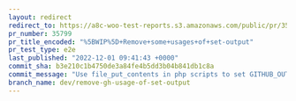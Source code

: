 ```yaml
---
layout: redirect
redirect_to: https://a8c-woo-test-reports.s3.amazonaws.com/public/pr/35799/e2e/index.html
pr_number: 35799
pr_title_encoded: "%5BWIP%5D+Remove+some+usages+of+set-output"
pr_test_type: e2e
last_published: "2022-12-01 09:41:43 +0000"
commit_sha: b3e210c1b4750de3a84fe4b5dd3b04b841db1c8a
commit_message: "Use file_put_contents in php scripts to set GITHUB_OUTPUT"
branch_name: dev/remove-gh-usage-of-set-output
---
```

